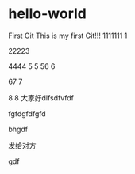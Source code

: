 # hello-world
First Git 
This is my first Git!!!
1111111
1


22223

4444
5
5
56
6

67
7

8
8
大家好dlfsdfvfdf

fgfdgfdfgfd


bhgdf

发给对方

gdf
